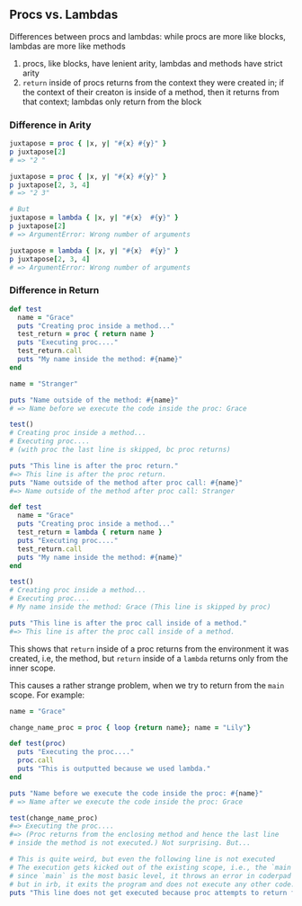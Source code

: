 ## Procs vs. Lambdas

Differences between procs and lambdas: while procs are more like blocks, lambdas are more like methods
1. procs, like blocks, have lenient arity, lambdas and methods have strict arity
2. `return` inside of procs returns from the context they were created in; if the context of their creaton is inside of a method, then it returns from that context; lambdas only return from the block

### Difference in Arity
```ruby
juxtapose = proc { |x, y| "#{x} #{y}" }
p juxtapose[2]
# => "2 "

juxtapose = proc { |x, y| "#{x} #{y}" }
p juxtapose[2, 3, 4]
# => "2 3"

# But
juxtapose = lambda { |x, y| "#{x}  #{y}" }
p juxtapose[2]
# => ArgumentError: Wrong number of arguments

juxtapose = lambda { |x, y| "#{x}  #{y}" }
p juxtapose[2, 3, 4]
# => ArgumentError: Wrong number of arguments
```

### Difference in Return

```ruby
def test
  name = "Grace"
  puts "Creating proc inside a method..."
  test_return = proc { return name }
  puts "Executing proc...."
  test_return.call
  puts "My name inside the method: #{name}"
end

name = "Stranger"

puts "Name outside of the method: #{name}"
# => Name before we execute the code inside the proc: Grace

test()
# Creating proc inside a method...
# Executing proc....
# (with proc the last line is skipped, bc proc returns)

puts "This line is after the proc return."
#=> This line is after the proc return.
puts "Name outside of the method after proc call: #{name}"
#=> Name outside of the method after proc call: Stranger
```

```ruby
def test
  name = "Grace"
  puts "Creating proc inside a method..."
  test_return = lambda { return name }
  puts "Executing proc...."
  test_return.call
  puts "My name inside the method: #{name}"
end

test()
# Creating proc inside a method...
# Executing proc....
# My name inside the method: Grace (This line is skipped by proc)

puts "This line is after the proc call inside of a method."
#=> This line is after the proc call inside of a method.
```

This shows that `return` inside of a proc returns from the environment it was created, i.e, the method, but `return` inside of a `lambda` returns only from the inner scope.

This causes a rather strange problem, when we try to return from the `main` scope. For example:

```ruby
name = "Grace"

change_name_proc = proc { loop {return name}; name = "Lily"}

def test(proc)
  puts "Executing the proc...."
  proc.call
  puts "This is outputted because we used lambda."
end

puts "Name before we execute the code inside the proc: #{name}"
# => Name after we execute the code inside the proc: Grace

test(change_name_proc)
#=> Executing the proc....
#=> (Proc returns from the enclosing method and hence the last line
# inside the method is not executed.) Not surprising. But...

# This is quite weird, but even the following line is not executed
# The execution gets kicked out of the existing scope, i.e., the `main`;
# since `main` is the most basic level, it throws an error in coderpad
# but in irb, it exits the program and does not execute any other code.
puts "This line does not get executed because proc attempts to return from the main scope."
```